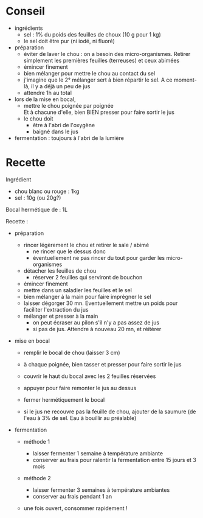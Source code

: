 
# Conseil
- ingrédients
    - sel : 1% du poids des feuilles de choux (10 g pour 1 kg)
    - le sel doit être pur (ni iodé, ni fluoré)
- préparation
    - éviter de laver le chou : on a besoin des micro-organismes. Retirer simplement les premières feuilles (terreuses) et ceux abimées
    - émincer finement
    - bien mélanger pour mettre le chou au contact du sel
    - j'imagine que le 2° mélanger sert à bien répartir le sel. A ce moment-là, il y a déjà un peu de jus
    - attendre 1h au total
- lors de la mise en bocal, 
    - mettre le chou poignée par poignée  
    Et à chacune d'elle, bien BIEN presser pour faire sortir le jus
    - le chou doit 
        - être à l'abri de l'oxygène
        - baigné dans le jus
- fermentation : toujours à l'abri de la lumière


# Recette
Ingrédient
- chou blanc ou rouge : 1kg
- sel                 : 10g (ou 20g?)

Bocal hermétique de : 1L

Recette :
- préparation
    - rincer légèrement le chou et retirer le sale / abimé
        - ne rincer que le dessus donc
        - éventuellement ne pas rincer du tout pour garder les micro-organismes
    - détacher les feuilles de chou
        - réserver 2 feuilles qui serviront de bouchon
    - émincer finement
    - mettre dans un saladier les feuilles et le sel
    - bien mélanger à la main pour faire imprégner le sel
    - laisser dégorger 30 mn. Eventuellement mettre un poids pour faciliter l'extraction du jus
    - mélanger et presser à la main
        - on peut écraser au pilon s'il n'y a pas assez de jus
        - si pas de jus. Attendre à nouveau 20 mn, et réitérer

- mise en bocal 
    - remplir le bocal de chou (laisser 3 cm)
    - à chaque poignée, bien tasser et presser pour faire sortir le jus
    - couvrir le haut du bocal avec les 2 feuilles réservées
    - appuyer pour faire remonter le jus au dessus
    - fermer hermétiquement le bocal

    - si le jus ne recouvre pas la feuille de chou, ajouter de la saumure (de l'eau à 3% de sel. Eau à bouillir au préalable)

- fermentation
    - méthode 1
        - laisser fermenter 1 semaine à température ambiante
        - conserver au frais pour ralentir la fermentation entre 15 jours et 3 mois

    - méthode 2
        - laisser fermenter 3 semaines à température ambiantes
        - conserver au frais pendant 1 an

    - une fois ouvert, consommer rapidement !
